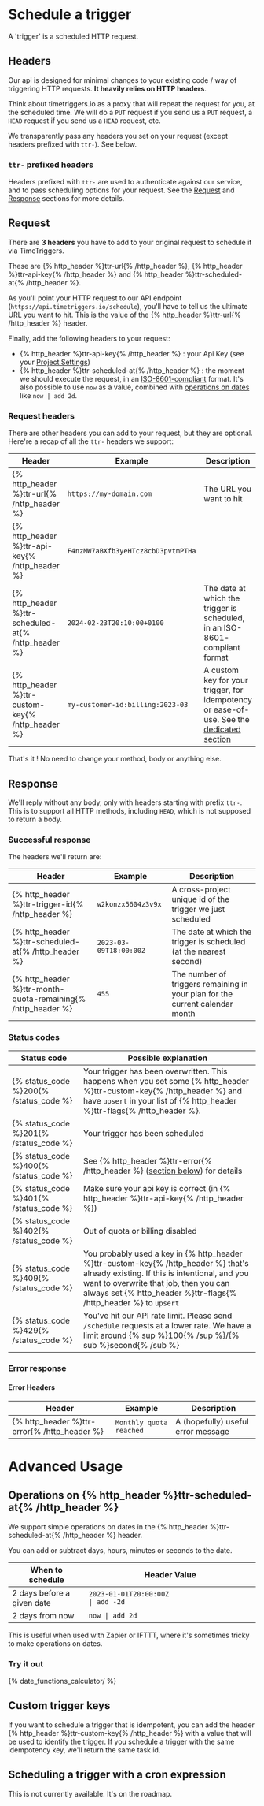 # Schedule a trigger

A 'trigger' is a scheduled HTTP request.

## Headers

Our api is designed for minimal changes to your existing code / way of triggering HTTP requests. **It heavily relies on HTTP headers**.

Think about timetriggers.io as a proxy that will repeat the request for you, at the scheduled time. We will do a `PUT` request if you send us a `PUT` request, a `HEAD` request if you send us a `HEAD` request, etc.

We transparently pass any headers you set on your request (except headers prefixed with `ttr-`). See below.

### `ttr-` prefixed headers

Headers prefixed with `ttr-` are used to authenticate against our service, and to pass scheduling options for your request. See the [Request](#request) and [Response](#response) sections for more details.

## Request

There are **3 headers** you have to add to your original request to schedule it via TimeTriggers.

These are {% http_header %}ttr-url{% /http_header %}, {% http_header %}ttr-api-key{% /http_header %} and {% http_header %}ttr-scheduled-at{% /http_header %}.

As you'll point your HTTP request to our API endpoint (`https://api.timetriggers.io/schedule`), you'll have to tell us the ultimate URL you want to hit. This is the value of the {% http_header %}ttr-url{% /http_header %} header.

Finally, add the following headers to your request:

- {% http_header %}ttr-api-key{% /http_header %} : your Api Key (see your [Project Settings](https://timetriggers.io/projects))
- {% http_header %}ttr-scheduled-at{% /http_header %} : the moment we should execute the request, in an [ISO-8601-compliant](https://en.wikipedia.org/wiki/ISO_8601) format.
  It's also possible to use `now` as a value, combined with [operations on dates](#operations-on-ttr-scheduled-at) like `now | add 2d`.

### Request headers

There are other headers you can add to your request, but they are optional. Here're a recap of all the `ttr-` headers we support:

| Header                                              | Example                            | Description                                                                                                     |
| --------------------------------------------------- | ---------------------------------- | --------------------------------------------------------------------------------------------------------------- |
| {% http_header %}ttr-url{% /http_header %}          | `https://my-domain.com`            | The URL you want to hit                                                                                         |
| {% http_header %}ttr-api-key{% /http_header %}      | `F4nzMW7aBXfb3yeHTcz8cbD3pvtmPTHa` |                                                                                                                 |
| {% http_header %}ttr-scheduled-at{% /http_header %} | `2024-02-23T20:10:00+0100`         | The date at which the trigger is scheduled, in an ISO-8601-compliant format                                     |
| {% http_header %}ttr-custom-key{% /http_header %}   | `my-customer-id:billing:2023-03`   | A custom key for your trigger, for idempotency or ease-of-use. See the [dedicated section](#custom-trigger-key) |

That's it ! No need to change your method, body or anything else.

## Response

We'll reply without any body, only with headers starting with prefix `ttr-`. This is to support all HTTP methods, including `HEAD`, which is not supposed to return a body.

### Successful response

The headers we'll return are:

| Header                                                       | Example                | Description                                                                  |
| ------------------------------------------------------------ | ---------------------- | ---------------------------------------------------------------------------- |
| {% http_header %}ttr-trigger-id{% /http_header %}            | `w2konzx5604z3v9x`     | A cross-project unique id of the trigger we just scheduled                   |
| {% http_header %}ttr-scheduled-at{% /http_header %}          | `2023-03-09T18:00:00Z` | The date at which the trigger is scheduled (at the nearest second)           |
| {% http_header %}ttr-month-quota-remaining{% /http_header %} | `455`                  | The number of triggers remaining in your plan for the current calendar month |

### Status codes

| Status code                            | Possible explanation                                                                                                                                                                                                                               |
| -------------------------------------- | -------------------------------------------------------------------------------------------------------------------------------------------------------------------------------------------------------------------------------------------------- |
| {% status_code %}200{% /status_code %} | Your trigger has been overwritten. This happens when you set some {% http_header %}ttr-custom-key{% /http_header %} and have `upsert` in your list of {% http_header %}ttr-flags{% /http_header %}.                                                |
| {% status_code %}201{% /status_code %} | Your trigger has been scheduled                                                                                                                                                                                                                    |
| {% status_code %}400{% /status_code %} | See {% http_header %}ttr-error{% /http_header %} ([section below](#error-headers)) for details                                                                                                                                                     |
| {% status_code %}401{% /status_code %} | Make sure your api key is correct (in {% http_header %}ttr-api-key{% /http_header %})                                                                                                                                                              |
| {% status_code %}402{% /status_code %} | Out of quota or billing disabled                                                                                                                                                                                                                   |
| {% status_code %}409{% /status_code %} | You probably used a key in {% http_header %}ttr-custom-key{% /http_header %} that's already existing. If this is intentional, and you want to overwrite that job, then you can always set {% http_header %}ttr-flags{% /http_header %} to `upsert` |
| {% status_code %}429{% /status_code %} | You've hit our API rate limit. Please send `/schedule` requests at a lower rate. We have a limit around {% sup %}100{% /sup %}/{% sub %}second{% /sub %}                                                                                           |

### Error response

#### Error Headers

| Header                                       | Example                 | Description                        |
| -------------------------------------------- | ----------------------- | ---------------------------------- |
| {% http_header %}ttr-error{% /http_header %} | `Monthly quota reached` | A (hopefully) useful error message |

# Advanced Usage

## Operations on {% http_header %}ttr-scheduled-at{% /http_header %}

We support simple operations on dates in the {% http_header %}ttr-scheduled-at{% /http_header %} header.

You can add or subtract days, hours, minutes or seconds to the date.

| When to schedule           | Header Value                                                          |
| -------------------------- | --------------------------------------------------------------------- |
| 2 days before a given date | `2023-01-01T20:00:00Z                                     \| add -2d` |
| 2 days from now            | `now \| add 2d`                                                       |

This is useful when used with Zapier or IFTTT, where it's sometimes tricky to make operations on dates.

### Try it out

{% date_functions_calculator/ %}

## Custom trigger keys

If you want to schedule a trigger that is idempotent, you can add the header {% http_header %}ttr-custom-key{% /http_header %} with a value that will be used to identify the trigger. If you schedule a trigger with the same idempotency key, we'll return the same task id.

## Scheduling a trigger with a cron expression

This is not currently available. It's on the roadmap.
